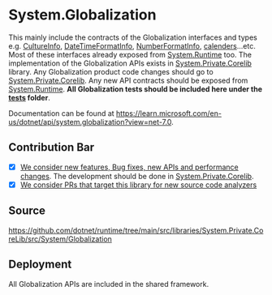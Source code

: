 # System.Globalization
This mainly include the contracts of the Globalization interfaces and types e.g. [CultureInfo](https://learn.microsoft.com/en-us/dotnet/api/system.globalization.cultureinfo?view=net-7.0), [DateTimeFormatInfo](https://learn.microsoft.com/en-us/dotnet/api/system.globalization.datetimeformatinfo?view=net-7.0), [NumberFormatInfo](https://learn.microsoft.com/en-us/dotnet/api/system.globalization.numberformatinfo?view=net-7.0), [calenders](https://learn.microsoft.com/en-us/dotnet/api/system.globalization.calendar?view=net-7.0)...etc. Most of these interfaces already exposed from [System.Runtime](https://raw.githubusercontent.com/dotnet/runtime/main/src/libraries/System.Runtime/ref/System.Runtime.cs) too. The implementation of the Globalization APIs exists in [System.Private.Corelib](https://github.com/dotnet/runtime/tree/main/src/libraries/System.Private.CoreLib/src/System/Globalization) library. Any Globalization product code changes should go to [System.Private.Corelib](https://github.com/dotnet/runtime/tree/main/src/libraries/System.Private.CoreLib/src/System/Globalization). Any new API contracts should be exposed from [System.Runtime](https://raw.githubusercontent.com/dotnet/runtime/main/src/libraries/System.Runtime/ref/System.Runtime.cs). **All Globalization tests should be included here under the [tests](https://github.com/dotnet/runtime/tree/main/src/libraries/System.Globalization/tests) folder**.

Documentation can be found at https://learn.microsoft.com/en-us/dotnet/api/system.globalization?view=net-7.0.

## Contribution Bar
- [x] [We consider new features, Bug fixes, new APIs and performance changes](../../libraries/README.md#primary-bar). The development should be done in [System.Private.Corelib](https://github.com/dotnet/runtime/tree/main/src/libraries/System.Private.CoreLib/src/System/Globalization).
- [x] [We consider PRs that target this library for new source code analyzers](../../libraries/README.md#secondary-bars)

## Source

https://github.com/dotnet/runtime/tree/main/src/libraries/System.Private.CoreLib/src/System/Globalization

## Deployment

All Globalization APIs are included in the shared framework.
